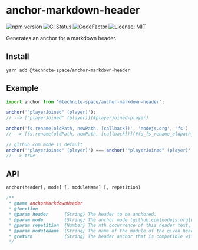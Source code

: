 # anchor-markdown-header

[![npm version](https://badge.fury.io/js/%40technote-space%2Fanchor-markdown-header.svg)](https://badge.fury.io/js/%40technote-space%2Fanchor-markdown-header)
[![CI Status](https://github.com/technote-space/anchor-markdown-header/workflows/CI/badge.svg)](https://github.com/technote-space/anchor-markdown-header/actions)
[![CodeFactor](https://www.codefactor.io/repository/github/technote-space/anchor-markdown-header/badge)](https://www.codefactor.io/repository/github/technote-space/anchor-markdown-header)
[![License: MIT](https://img.shields.io/badge/License-MIT-blue.svg)](https://github.com/technote-space/anchor-markdown-header/blob/master/LICENSE)

Generates an anchor for a markdown header.

<!-- START doctoc -->
<!-- END doctoc -->

## Install
```shell script
yarn add @technote-space/anchor-markdown-header
```

## Example

```js
import anchor from '@technote-space/anchor-markdown-header';

anchor('"playerJoined" (player)'); 
// --> ["playerJoined" (player)](#playerjoined-player)

anchor('fs.rename(oldPath, newPath, [callback])', 'nodejs.org', 'fs') ;
// --> [fs.rename(oldPath, newPath, [callback])](#fs_fs_rename_oldpath_newpath_callback)

// github.com mode is default
anchor('"playerJoined" (player)') === anchor('"playerJoined" (player)', 'github.com'); 
// --> true
```

## API

`anchor(header[, mode] [, moduleName] [, repetition)`

```js
/**
 * @name anchorMarkdownHeader
 * @function
 * @param header      {String} The header to be anchored.
 * @param mode        {String} The anchor mode (github.com|nodejs.org|bitbucket.org|ghost.org|gitlab.com).
 * @param repetition  {Number} The nth occurrence of this header text, starting with 0. Not required for the 0th instance.
 * @param moduleName  {String} The name of the module of the given header (required only for 'nodejs.org' mode).
 * @return            {String} The header anchor that is compatible with the given mode.
 */
```
